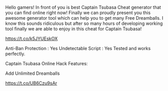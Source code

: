 Hello gamers! In front of you is best Captain Tsubasa Cheat generator that you can find online right now! Finally we can proudly present you this awesome generator tool which can help you to get many Free Dreamballs. I know this sounds ridiculous but after so many hours of developing working tool finally we are able to enjoy in this cheat for Captain Tsubasa!

https://t.co/k5JYUEskOX

Anti-Ban Protection : Yes
Undetectable Script : Yes
Tested and works perfectly.

Captain Tsubasa Online Hack Features:

Add Unlimited Dreamballs

https://t.co/UB6Czu9sAr
